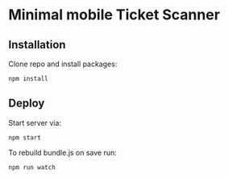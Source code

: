 # Minimal mobile Ticket Scanner
## Installation
Clone repo and install packages:
```
npm install
```

## Deploy
Start server via:
```
npm start
```
To rebuild bundle.js on save run:
```
npm run watch
```
